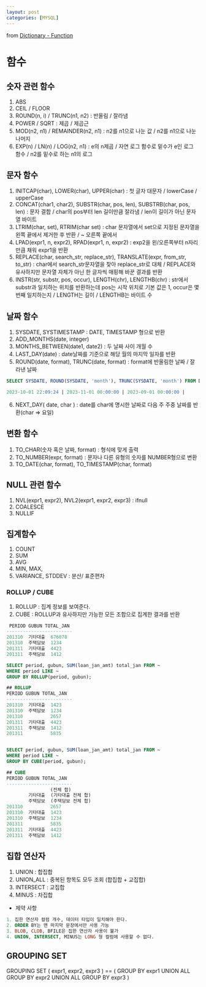 ```yaml
---
layout: post
categories: [MYSQL]
---
```

from [Dictionary - Function](https://github.com/newkayak12/Dictionary/blob/master/sql/05.Function.md)


# 함수

## 숫자 관련 함수
1. ABS
2. CEIL / FLOOR
3. ROUND(n, i) / TRUNC(n1, n2) : 반올림 / 잘라냄
4. POWER / SQRT : 제곱 / 제곱근
5. MOD(n2, n1) / REMAINDER(n2, n1) : n2를 n1으로 나눈 값 / n2를 n1으로 나눈 나머지
6. EXP(n) / LN(n) / LOG(n2, n1) : e의 n제곱 / 자연 로그 함수로 밑수가 e인 로그 함수 / n2를 밑수로 하는 n1의 로그

## 문자 함수
1. INITCAP(char), LOWER(char), UPPER(char) : 첫 글자 대문자 / lowerCase / upperCase
2. CONCAT(char1, char2), SUBSTR(char, pos, len), SUBSTRB(char, pos, len) : 문자 결합 / char의 pos부터 len 길이만큼 잘라냄 / len이 길이가 아닌 문자열 바이트
3. LTRIM(char, set), RTRIM(char set) : char 문자열에서 set으로 지정된 문자열을 왼쪽 끝에서 제거한 후 반환 / ~ 오른쪽 끝에서
4. LPAD(expr1, n, expr2), RPAD(expr1, n, expr2) : exp2을 왼/오른쪽부터 n자리만큼 채워 expr1을 반환
5. REPLACE(char, search_str, replace_str), TRANSLATE(expr, from_str, to_str) : char에서 search_str문자열을 찾아 replace_str로 대체 / REPLACE와 유사하지만 문자열 자체가 아닌 한 글자씩 매핑해 바꾼 결과를 반환 
6. INSTR(str, substr, pos, occur), LENGTH(chr), LENGTHB(chr) : str에서 substr과 일치하는 위치를 반환하는데 pos는 시작 위치로 기본 값은 1, occur은 몇 번째 일치하는지 / LENGTH는 길이 / LENGTHB는 바이트 수 

## 날짜 함수 
1. SYSDATE, SYSTIMESTAMP : DATE, TIMESTAMP 형으로 반환
2. ADD_MONTHS(date, integer)
3. MONTHS_BETWEEN(date1, date2) : 두 날짜 사이 개월 수
4. LAST_DAY(date) : date날짜를 기준으로 해당 월의 마지막 일자를 반환
5. ROUND(date, format), TRUNC(date, format) : format에 반올림한 날짜 / 잘라낸 날짜
```sql
SELECT SYSDATE, ROUND(SYSDATE, 'month'), TRUNC(SYSDATE, 'month') FROM DUAL;

2023-10-01 22:09:24 | 2023-11-01 00:00:00 | 2023-09-01 00:00:00 |  
```
6. NEXT_DAY( date, char ) : date를 char에 명시한 날짜로 다음 주 주중 날짜를 반환(char => 요일)

## 변환 함수
1. TO_CHAR(숫자 혹은 날짜, format) : 형식에 맞게 출력
2. TO_NUMBER(expr, format) : 문자나 다른 유형의 숫자를 NUMBER형으로 변환
3. TO_DATE(char, format), TO_TIMESTAMP(char, format)

## NULL 관련 함수
1. NVL(expr1, expr2), NVL2(expr1, expr2, expr3) : ifnull
2. COALESCE
3. NULLIF

## 집계함수
1. COUNT
2. SUM
3. AVG
4. MIN, MAX, 
5. VARIANCE, STDDEV : 분산/ 표준편차

### ROLLUP / CUBE
1. ROLLUP : 집계 정보를 보여준다.
2. CUBE : ROLLUP과 유사하지만 가능한 모든 조합으로 집계한 결과를 반환
```sql
 PERIOD GUBUN TOTAL_JAN
------------------------
201310  기타대출  676078
201310  주택담보  1234
201311  기타대출  4423
201311  주택담보  1412

SELECT period, gubun, SUM(loan_jan_amt) total_jan FROM ~
WHERE period LIKE ~
GROUP BY ROLLUP(period, gubun);

## ROLLUP
PERIOD GUBUN TOTAL_JAN
------------------------
201310  기타대출  1423
201310  주택담보  1234
201310          2657
201311  기타대출  4423
201311  주택담보  1412
201311          5835


SELECT period, gubun, SUM(loan_jan_amt) total_jan FROM ~
WHERE period LIKE ~
GROUP BY CUBE(period, gubun);

## CUBE
PERIOD GUBUN TOTAL_JAN
------------------------
                (전체 합)
        기타대출  (기타대출 전체 합)
        주택담보  (주택담보 전체 합)
201310          2657
201310  기타대출  1423
201310  주택담보  1234
201311          5835
201311  기타대출  4423
201311  주택담보  1412
```
## 집합 연산자
1. UNION : 합집합
2. UNION_ALL : 중복된 항목도 모두 조회 (합집합 + 교집합)
3. INTERSECT : 교집합
4. MINUS : 차집합

* 제약 사항
```sql
1. 집한 연산자 컬럼 개수, 데이터 타입이 일치해야 한다.
2. ORDER BY는 맨 마지막 문장에서만 사용 가능
3. BLOB, CLOB, BFILE은 집한 연산자 사용이 불가
4. UNION, INTERSECT, MINUS는 LONG 형 컬럼에 사용할 수 없다. 
```

## GROUPING SET 
GROUPING SET ( expr1, expr2, expr3 ) ==
(
GROUP BY expr1 
   UNION ALL
GROUP BY expr2
   UNION ALL
GROUP BY expr3
)